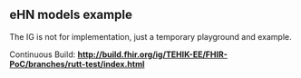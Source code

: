 eHN models example
---


The IG is not for implementation, just a temporary playground and example.  

Continuous Build: __http://build.fhir.org/ig/TEHIK-EE/FHIR-PoC/branches/rutt-test/index.html__  

  
